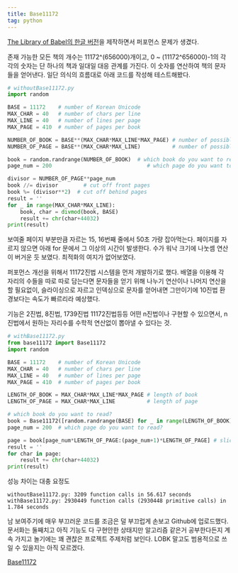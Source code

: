 ```yaml
---
title: Base11172
tag: python
---
```

[The Library of Babel의 한글 버전](http://lobk.herokuapp.com/)을 제작하면서 퍼포먼스 문제가 생겼다.

존재 가능한 모든 책의 개수는 11172^(656000)개이고, 0 ~ (11172^656000)-1의 각각의 숫자는 단 하나의 책과 일대일 대응 관계를 가진다. 이 숫자를 연산하여 책의 문자들을 얻어낸다. 일단 의식의 흐름대로 아래 코드를 작성해 테스트해봤다.

```python
# withoutBase11172.py
import random

BASE = 11172    # number of Korean Unicode
MAX_CHAR = 40   # number of chars per line
MAX_LINE = 40   # number of lines per page
MAX_PAGE = 410  # number of pages per book

NUMBER_OF_BOOK = BASE**(MAX_CHAR*MAX_LINE*MAX_PAGE) # number of possible books
NUMBER_OF_PAGE = BASE**(MAX_CHAR*MAX_LINE)          # number of possible pages

book = random.randrange(NUMBER_OF_BOOK)  # which book do you want to read?
page_num = 200                              # which page do you want to read?

divisor = NUMBER_OF_PAGE**page_num
book //= divisor        # cut off front pages
book %= (divisor**2)  # cut off behind pages
result = ''
for _ in range(MAX_CHAR*MAX_LINE):
    book, char = divmod(book, BASE)
    result += chr(char+44032)
print(result)
```

보여줄 페이지 부분만큼 자르는 15, 16번째 줄에서 50초 가량 잡아먹는다. 페이지를 자르지 않으면 아래 for 문에서 그 이상의 시간이 발생한다. 수가 워낙 크기에 나눗셈 연산이 버거운 듯 보였다. 최적화의 여지가 없어보였다.

퍼포먼스 개선을 위해서 11172진법 시스템을 먼저 개발하기로 했다. 배열을 이용해 각 자리의 수들을 따로 따로 담는다면 문자들을 얻기 위해 나누기 연산이나 나머지 연산을 할 필요없이, 슬라이싱으로 자르고 인덱싱으로 문자를 얻어내면 그만이기에 10진법 환경보다는 속도가 빠르리라 예상했다.

기능은 2진법, 8진법, 1739진법 11172진법등등 어떤 n진법이나 구현할 수 있으면서, n진법에서 원하는 자리수를 수학적 연산없이 뽑아낼 수 있다는 것.

```python
# withBase11172.py
from base11172 import Base11172
import random

BASE = 11172    # number of Korean Unicode
MAX_CHAR = 40   # number of chars per line
MAX_LINE = 40   # number of lines per page
MAX_PAGE = 410  # number of pages per book

LENGTH_OF_BOOK = MAX_CHAR*MAX_LINE*MAX_PAGE # length of book
LENGTH_OF_PAGE = MAX_CHAR*MAX_LINE          # length of page

# which book do you want to read?
book = Base11172([random.randrange(BASE) for _ in range(LENGTH_OF_BOOK)], 1)
page_num = 200  # which page do you want to read?

page = book[page_num*LENGTH_OF_PAGE:(page_num+1)*LENGTH_OF_PAGE] # slice page
result = ''
for char in page:
    result += chr(char+44032)
print(result)
```

성능 차이는 대충 요정도

```
withoutBase11172.py: 3209 function calls in 56.617 seconds
withBase11172.py: 2930449 function calls (2930448 primitive calls) in 1.784 seconds
```

남 보여주기에 매우 부끄러운 코드를 조금은 덜 부끄럽게 손보고 Github에 업로드했다. 문서화는 둘째치고 아직 기능도 다 구현안한 상태지만 알고리즘 같은거 공부한다든지 계속 가지고 놀기에는 꽤 괜찮은 프로젝트 주제처럼 보인다. LOBK 말고도 범용적으로 쓰일 수 있을지는 아직 모르겠다.

[Base11172](https://github.com/pueue/Base11172)
